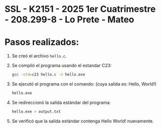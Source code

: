 # SSL - K2151 - 2025 1er Cuatrimestre - 208.299-8 - Lo Prete - Mateo
# Pasos realizados:

1. Se creó el archivo `hello.c`.

2. Se compiló el programa usando el estandar C23: 
    ```bash
    gcc -std=c23 hello.c -o hello.exe
    ```

3. Se ejecutó el programa con el comando: (cuya salida es: Hello, World!)
    ```bash
    hello.exe 
    ```
4. Se redireccionó la salida estándar del programa: 
    ```bash
    hello.exe > output.txt
    ```

5. Se verificó que la salida estándar contenga Hello World! nuevamente.

